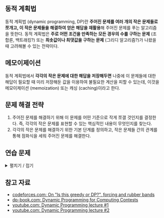## 동적 계획법

동적 계획법 (dynamic programming, DP)란 **주어진 문제를 여러 개의 작은 문제들로 쪼개고, 이 작은 문제들을 해결하여 얻은 해답을 재활용**해 주어진 문제를 푸는 알고리즘을 뜻한다. 동적 계획법은 **주로 어떤 조건을 만족하는 모든 경우의 수를 구하는 문제** (조합론, 백트래킹?) 또는 **최솟값이나 최댓값을 구하는 문제** (그리디 알고리즘?)가 나왔을 때 고려해볼 수 있는 전략이다.

## 메모이제이션

동적 계획법에서 **각각의 작은 문제에 대한 해답을 저장해두면** 나중에 이 문제들에 대한 해답이 필요할 때 미리 저장해둔 값을 이용하여 불필요한 계산을 피할 수 있는데, 이것을 메모이제이션 (memoization) 또는 캐싱 (caching)이라고 한다.

## 문제 해결 전략

1. 주어진 문제를 해결하기 위해 이 문제를 어떤 기준으로 작게 쪼갤 것인지를 결정한다. 즉, 각각의 작은 문제를 표현할 수 있는 핵심적인 내용이 무엇인지를 찾는다. 
2. 각각의 작은 문제를 해결하기 위한 기본 단계를 정의하고, 작은 문제들 간의 관계를 통해 점화식을 세워 주어진 문제를 해결한다.

## 연습 문제

<details>
<summary>펼치기 / 접기</summary>

- [ ] [dp_a](https://atcoder.jp/contests/dp/tasks/dp_a)
- [ ] [dp_b](https://atcoder.jp/contests/dp/tasks/dp_b)
- [ ] [dp_c](https://atcoder.jp/contests/dp/tasks/dp_c)
- [ ] [dp_d](https://atcoder.jp/contests/dp/tasks/dp_d)
- [ ] [dp_e](https://atcoder.jp/contests/dp/tasks/dp_e)
- [ ] [dp_f](https://atcoder.jp/contests/dp/tasks/dp_f)
- [ ] [dp_g](https://atcoder.jp/contests/dp/tasks/dp_g)
- [ ] [dp_h](https://atcoder.jp/contests/dp/tasks/dp_h)
- [ ] [dp_i](https://atcoder.jp/contests/dp/tasks/dp_i)
- [ ] [dp_j](https://atcoder.jp/contests/dp/tasks/dp_j)
- [ ] [dp_k](https://atcoder.jp/contests/dp/tasks/dp_k)
- [ ] [dp_l](https://atcoder.jp/contests/dp/tasks/dp_l)
- [ ] [dp_m](https://atcoder.jp/contests/dp/tasks/dp_m)
- [ ] [dp_n](https://atcoder.jp/contests/dp/tasks/dp_n)
- [ ] [dp_o](https://atcoder.jp/contests/dp/tasks/dp_o)
- [ ] [dp_p](https://atcoder.jp/contests/dp/tasks/dp_p)
- [ ] [dp_q](https://atcoder.jp/contests/dp/tasks/dp_q)
- [ ] [dp_r](https://atcoder.jp/contests/dp/tasks/dp_r)
- [ ] [dp_s](https://atcoder.jp/contests/dp/tasks/dp_s)
- [ ] [dp_u](https://atcoder.jp/contests/dp/tasks/dp_u)
- [ ] [dp_v](https://atcoder.jp/contests/dp/tasks/dp_v)
- [ ] [dp_w](https://atcoder.jp/contests/dp/tasks/dp_w)
- [ ] [dp_x](https://atcoder.jp/contests/dp/tasks/dp_x)
- [ ] [dp_y](https://atcoder.jp/contests/dp/tasks/dp_y)
- [ ] [dp_z](https://atcoder.jp/contests/dp/tasks/dp_z)

---

- [ ] [abc208_b](https://atcoder.jp/contests/abc208/tasks/abc208_b)
- [ ] [abc153_d](https://atcoder.jp/contests/abc153/tasks/abc153_d)
- [ ] [abc247_c](https://atcoder.jp/contests/abc247/tasks/abc247_c)
- [ ] [abc139_c](https://atcoder.jp/contests/abc139/tasks/abc139_c)
- [ ] [abc229_c](https://atcoder.jp/contests/abc229/tasks/abc229_c)
- [ ] [abc203_c](https://atcoder.jp/contests/abc203/tasks/abc203_c)
- [ ] [abc148_d](https://atcoder.jp/contests/abc148/tasks/abc148_d)
- [ ] [sumitb2019_c](https://atcoder.jp/contests/sumitrust2019/tasks/sumitb2019_c)
- [ ] [agc037_a](https://atcoder.jp/contests/agc037/tasks/agc037_a)
- [ ] [abc115_c](https://atcoder.jp/contests/abc115/tasks/abc115_c)
- [ ] [abc136_c](https://atcoder.jp/contests/abc136/tasks/abc136_c)
- [ ] [keyence2021_b](https://atcoder.jp/contests/keyence2021/tasks/keyence2021_b)
- [ ] [abc274_c](https://atcoder.jp/contests/abc274/tasks/abc274_c)
- [ ] [abc214_c](https://atcoder.jp/contests/abc214/tasks/abc214_c)
- [ ] [hhkb2020_c](https://atcoder.jp/contests/hhkb2020/tasks/hhkb2020_c)
- [ ] [abc121_c](https://atcoder.jp/contests/abc121/tasks/abc121_c)
- [ ] [abc120_c](https://atcoder.jp/contests/abc120/tasks/abc120_c)
- [ ] [abc301_c](https://atcoder.jp/contests/abc301/tasks/abc301_c)
- [ ] [arc088_a](https://atcoder.jp/contests/arc088/tasks/arc088_a)

---

- [ ] [abc245_c](https://atcoder.jp/contests/abc245/tasks/abc245_c)
- [ ] [abc260_c](https://atcoder.jp/contests/abc260/tasks/abc260_c)
- [ ] [agc029_a](https://atcoder.jp/contests/agc029/tasks/agc029_a)
- [ ] [abc240_c](https://atcoder.jp/contests/abc240/tasks/abc240_c)
- [ ] [agc012_a](https://atcoder.jp/contests/agc012/tasks/agc012_a)
- [ ] [abc174_d](https://atcoder.jp/contests/abc174/tasks/abc174_d)
- [ ] [abc185_d](https://atcoder.jp/contests/abc185/tasks/abc185_d)
- [ ] [arc075_a](https://atcoder.jp/contests/arc075/tasks/arc075_a)
- [ ] [agc019_a](https://atcoder.jp/contests/agc019/tasks/agc019_a)
- [ ] [abc242_c](https://atcoder.jp/contests/abc242/tasks/abc242_c)
- [ ] [arc109_b](https://atcoder.jp/contests/arc109/tasks/arc109_b)
- [ ] [abc232_d](https://atcoder.jp/contests/abc232/tasks/abc232_d)
- [ ] [abc116_c](https://atcoder.jp/contests/abc116/tasks/abc116_c)
- [ ] [abc289_d](https://atcoder.jp/contests/abc289/tasks/abc289_d)
- [ ] [abc211_c](https://atcoder.jp/contests/abc211/tasks/abc211_c)
- [ ] [abc189_c](https://atcoder.jp/contests/abc189/tasks/abc189_c)
- [ ] [arc080_a](https://atcoder.jp/contests/arc080/tasks/arc080_a)
- [ ] [abc131_d](https://atcoder.jp/contests/abc131/tasks/abc131_d)
- [ ] [arc081_a](https://atcoder.jp/contests/arc081/tasks/arc081_a)
- [ ] [abc286_d](https://atcoder.jp/contests/abc286/tasks/abc286_d)
- [ ] [agc013_a](https://atcoder.jp/contests/agc013/tasks/agc013_a)
- [ ] [agc035_a](https://atcoder.jp/contests/agc035/tasks/agc035_a)
- [ ] [abc178_c](https://atcoder.jp/contests/abc178/tasks/abc178_c)
- [ ] [abc187_d](https://atcoder.jp/contests/abc187/tasks/abc187_d)
- [ ] [arc128_a](https://atcoder.jp/contests/arc128/tasks/arc128_a)
- [ ] [arc082_b](https://atcoder.jp/contests/arc082/tasks/arc082_b)
- [ ] [abc220_d](https://atcoder.jp/contests/abc220/tasks/abc220_d)
- [ ] [arc108_b](https://atcoder.jp/contests/arc108/tasks/arc108_b)
- [ ] [abc143_d](https://atcoder.jp/contests/abc143/tasks/abc143_d)
- [ ] [keyence2019_c](https://atcoder.jp/contests/keyence2019/tasks/keyence2019_c)
- [ ] [abc149_d](https://atcoder.jp/contests/abc149/tasks/abc149_d)
- [ ] [abc291_d](https://atcoder.jp/contests/abc291/tasks/abc291_d)
- [ ] [agc032_a](https://atcoder.jp/contests/agc032/tasks/agc032_a)
- [ ] [agc008_a](https://atcoder.jp/contests/agc008/tasks/agc008_a)
- [ ] [abc173_d](https://atcoder.jp/contests/abc173/tasks/abc173_d)
- [ ] [arc068_a](https://atcoder.jp/contests/arc068/tasks/arc068_a)
- [ ] [abc180_d](https://atcoder.jp/contests/abc180/tasks/abc180_d)
- [ ] [abc248_c](https://atcoder.jp/contests/abc248/tasks/abc248_c)
- [ ] [abc129_c](https://atcoder.jp/contests/abc129/tasks/abc129_c)


---

- [ ] [abc261_d](https://atcoder.jp/contests/abc261/tasks/abc261_d)
- [ ] [abc061_c](https://atcoder.jp/contests/abc061/tasks/abc061_c)
- [ ] [agc017_a](https://atcoder.jp/contests/agc017/tasks/agc017_a)
- [ ] [agc011_a](https://atcoder.jp/contests/agc011/tasks/agc011_a)
- [ ] [abc204_d](https://atcoder.jp/contests/abc204/tasks/abc204_d)
- [ ] [arc113_c](https://atcoder.jp/contests/arc113/tasks/arc113_c)
- [ ] [abc125_d](https://atcoder.jp/contests/abc125/tasks/abc125_d)
- [ ] [sumitb2019_d](https://atcoder.jp/contests/sumitrust2019/tasks/sumitb2019_d)
- [ ] [abc266_d](https://atcoder.jp/contests/abc266/tasks/abc266_d)
- [ ] [arc095_b](https://atcoder.jp/contests/arc095/tasks/arc095_b)
- [ ] [abc267_d](https://atcoder.jp/contests/abc267/tasks/abc267_d)
- [ ] [abc222_d](https://atcoder.jp/contests/abc222/tasks/abc222_d)
- [ ] [abc178_d](https://atcoder.jp/contests/abc178/tasks/abc178_d)
- [ ] [abc271_d](https://atcoder.jp/contests/abc271/tasks/abc271_d)
- [ ] [keyence2020_b](https://atcoder.jp/contests/keyence2020/tasks/keyence2020_b)
- [ ] [abc174_c](https://atcoder.jp/contests/abc174/tasks/abc174_c)
- [ ] [abc274_d](https://atcoder.jp/contests/abc274/tasks/abc274_d)
- [ ] [arc065_a](https://atcoder.jp/contests/arc065/tasks/arc065_a)
- [ ] [agc043_a](https://atcoder.jp/contests/agc043/tasks/agc043_a)
- [ ] [agc016_a](https://atcoder.jp/contests/agc016/tasks/agc016_a)
- [ ] [abc195_d](https://atcoder.jp/contests/abc195/tasks/abc195_d)
- [ ] [abc085_d](https://atcoder.jp/contests/abc085/tasks/abc085_d)
- [ ] [abc230_d](https://atcoder.jp/contests/abc230/tasks/abc230_d)
- [ ] [abc312_d](https://atcoder.jp/contests/abc312/tasks/abc312_d)
- [ ] [abc202_d](https://atcoder.jp/contests/abc202/tasks/abc202_d)
- [ ] [abc153_e](https://atcoder.jp/contests/abc153/tasks/abc153_e)
- [ ] [abc160_e](https://atcoder.jp/contests/abc160/tasks/abc160_e)
- [ ] [abc263_d](https://atcoder.jp/contests/abc263/tasks/abc263_d)
- [ ] [abc318_d](https://atcoder.jp/contests/abc318/tasks/abc318_d)
- [ ] [abc281_d](https://atcoder.jp/contests/abc281/tasks/abc281_d)
- [ ] [arc067_b](https://atcoder.jp/contests/arc067/tasks/arc067_b)
- [ ] [abc216_e](https://atcoder.jp/contests/abc216/tasks/abc216_e)
- [ ] [abc253_e](https://atcoder.jp/contests/abc253/tasks/abc253_e)
- [ ] [abc219_d](https://atcoder.jp/contests/abc219/tasks/abc219_d)
- [ ] [abc099_c](https://atcoder.jp/contests/abc099/tasks/abc099_c)
- [ ] [arc110_c](https://atcoder.jp/contests/arc110/tasks/arc110_c)
- [ ] [abc129_d](https://atcoder.jp/contests/abc129/tasks/abc129_d)
- [ ] [abc244_e](https://atcoder.jp/contests/abc244/tasks/abc244_e)
- [ ] [arc109_c](https://atcoder.jp/contests/arc109/tasks/arc109_c)
- [ ] [agc049_b](https://atcoder.jp/contests/agc049/tasks/agc049_b)
- [ ] [arc119_b](https://atcoder.jp/contests/arc119/tasks/arc119_b)
- [ ] [arc118_b](https://atcoder.jp/contests/arc118/tasks/arc118_b)
- [ ] [arc064_a](https://atcoder.jp/contests/arc064/tasks/arc064_a)
- [ ] [abc188_e](https://atcoder.jp/contests/abc188/tasks/abc188_e)

--- 

- [ ] [abc262_d](https://atcoder.jp/contests/abc262/tasks/abc262_d)
- [ ] [abc251_e](https://atcoder.jp/contests/abc251/tasks/abc251_e)
- [ ] [abc180_e](https://atcoder.jp/contests/abc180/tasks/abc180_e)
- [ ] [abc179_d](https://atcoder.jp/contests/abc179/tasks/abc179_d)
- [ ] [abc261_e](https://atcoder.jp/contests/abc261/tasks/abc261_e)
- [ ] [arc092_a](https://atcoder.jp/contests/arc092/tasks/arc092_a)
- [ ] [abc103_d](https://atcoder.jp/contests/abc103/tasks/abc103_d)
- [ ] [abc183_e](https://atcoder.jp/contests/abc183/tasks/abc183_e)
- [ ] [abc270_d](https://atcoder.jp/contests/abc270/tasks/abc270_d)
- [ ] [abc137_d](https://atcoder.jp/contests/abc137/tasks/abc137_d)
- [ ] [abc201_d](https://atcoder.jp/contests/abc201/tasks/abc201_d)
- [ ] [abc134_e](https://atcoder.jp/contests/abc134/tasks/abc134_e)
- [ ] [abc135_d](https://atcoder.jp/contests/abc135/tasks/abc135_d)

</details>

## 참고 자료

- [codeforces.com: On "Is this greedy or DP?", forcing and rubber bands](https://codeforces.com/blog/entry/106346)
- [dp-book.com: Dynamic Programming for Computing Contests](https://dp-book.com/Dynamic_Programming.pdf)
- [youtube.com: Dynamic Programming lecture #1](https://www.youtube.com/watch?v=YBSt1jYwVfU&ab_channel=ErrichtoAlgorithms)
- [youtube.com: Dynamic Programming lecture #2](https://www.youtube.com/watch?v=1mtvm2ubHCY&ab_channel=ErrichtoAlgorithms)